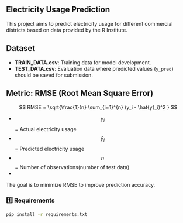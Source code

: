 ##  Electricity Usage Prediction

This project aims to predict electricity usage for different commercial districts based on data provided by the R Institute.

## Dataset
- **TRAIN_DATA.csv**: Training data for model development.  
- **TEST_DATA.csv**: Evaluation data where predicted values (`y_pred`) should be saved for submission.

## Metric: RMSE (Root Mean Square Error)

$$ RMSE = \sqrt{\frac{1}{n} \sum_{i=1}^{n} (y_i - \hat{y}_i)^2 } $$
- $$y_i$$ = Actual electricity usage  
- $$ŷ_i$$ = Predicted electricity usage  
- $$n$$ = Number of observations(number of test data)
- 
The goal is to minimize RMSE to improve prediction accuracy.

### 1️⃣ Requirements
```bash
pip install -r requirements.txt




